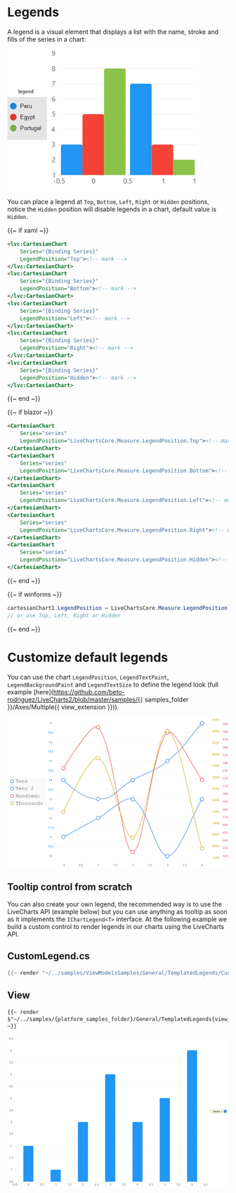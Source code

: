 <!--
To get help on editing this file, see https://github.com/beto-rodriguez/LiveCharts2/blob/dev/docs/readme.md
-->

# Legends

A legend is a visual element that displays a list with the name, stroke and fills of the series in a chart:

![legends](https://raw.githubusercontent.com/beto-rodriguez/LiveCharts2/dev/docs/_assets/legend.png)

You can place a legend at `Top`, `Bottom`, `Left`, `Right` or `Hidden` positions, notice the `Hidden` position will 
disable legends in a chart, default value is `Hidden`.

{{~ if xaml ~}}
```xml
<lvc:CartesianChart
    Series="{Binding Series}"
    LegendPosition="Top"><!-- mark -->
</lvc:CartesianChart>
<lvc:CartesianChart
    Series="{Binding Series}"
    LegendPosition="Bottom"><!-- mark -->
</lvc:CartesianChart>
<lvc:CartesianChart
    Series="{Binding Series}"
    LegendPosition="Left"><!-- mark -->
</lvc:CartesianChart>
<lvc:CartesianChart
    Series="{Binding Series}"
    LegendPosition="Right"><!-- mark -->
</lvc:CartesianChart>
<lvc:CartesianChart
    Series="{Binding Series}"
    LegendPosition="Hidden"><!-- mark -->
</lvc:CartesianChart>
```
{{~ end ~}}

{{~ if blazor ~}}
```xml
<CartesianChart
    Series="series"
    LegendPosition="LiveChartsCore.Measure.LegendPosition.Top"><!-- mark -->
</CartesianChart>
<CartesianChart
    Series="series"
    LegendPosition="LiveChartsCore.Measure.LegendPosition.Bottom"><!-- mark -->
</CartesianChart>
<CartesianChart
    Series="series"
    LegendPosition="LiveChartsCore.Measure.LegendPosition.Left"><!-- mark -->
</CartesianChart>
<CartesianChart
    Series="series"
    LegendPosition="LiveChartsCore.Measure.LegendPosition.Right"><!-- mark -->
</CartesianChart>
<CartesianChart
    Series="series"
    LegendPosition="LiveChartsCore.Measure.LegendPosition.Hidden"><!-- mark -->
</CartesianChart>
```
{{~ end ~}}

{{~ if winforms ~}}
```csharp
cartesianChart1.LegendPosition = LiveChartsCore.Measure.LegendPosition.Bottom; // mark
// or use Top, Left, Right or Hidden
```
{{~ end ~}}

# Customize default legends

You can use the chart `LegendPosition`, `LegendTextPaint`, `LegendBackgroundPaint` and `LegendTextSize` to 
define the legend look (full example [here](https://github.com/beto-rodriguez/LiveCharts2/blob/master/samples/{{ samples_folder }}/Axes/Multiple{{ view_extension }})).

![custom](https://raw.githubusercontent.com/beto-rodriguez/LiveCharts2/dev/docs/_assets/legend-custom-style.png)

## Tooltip control from scratch

You can also create your own legend, the recommended way is to use the LiveCharts API (example below) but you can
use anything as tooltip as soon as it implements the `IChartLegend<T>` interface. At the following example we build
a custom control to render legends in our charts using the LiveCharts API.

## CustomLegend.cs

```csharp
{{~ render "~/../samples/ViewModelsSamples/General/TemplatedLegends/CustomLegend.cs" ~}}
```

## View

```
{{~ render $"~/../samples/{platform_samples_folder}/General/TemplatedLegends{view_extension}" ~}}
```

![custom tooltip](https://raw.githubusercontent.com/beto-rodriguez/LiveCharts2/dev/docs/_assets/legend-custom-template.png)
